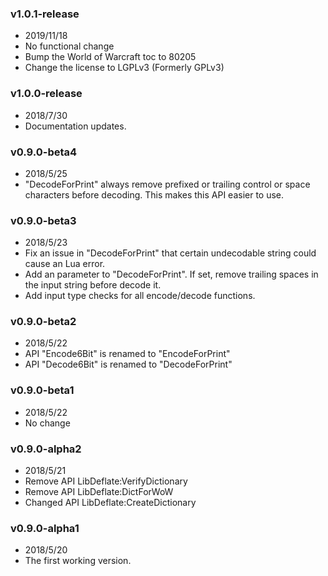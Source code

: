 ### v1.0.1-release

* 2019/11/18
* No functional change
* Bump the World of Warcraft toc to 80205
* Change the license to LGPLv3 (Formerly GPLv3)


### v1.0.0-release

* 2018/7/30
* Documentation updates.

### v0.9.0-beta4

* 2018/5/25
* "DecodeForPrint" always remove prefixed or trailing control or space characters before decoding. This makes this API easier to use.

### v0.9.0-beta3

* 2018/5/23
* Fix an issue in "DecodeForPrint" that certain undecodable string
  could cause an Lua error.
* Add an parameter to "DecodeForPrint". If set, remove trailing spaces in the
input string before decode it.
* Add input type checks for all encode/decode functions.

### v0.9.0-beta2

* 2018/5/22
* API "Encode6Bit" is renamed to "EncodeForPrint"
* API "Decode6Bit" is renamed to "DecodeForPrint"

### v0.9.0-beta1

* 2018/5/22
* No change

### v0.9.0-alpha2

* 2018/5/21
* Remove API LibDeflate:VerifyDictionary
* Remove API LibDeflate:DictForWoW
* Changed API LibDeflate:CreateDictionary

### v0.9.0-alpha1

* 2018/5/20
* The first working version.
